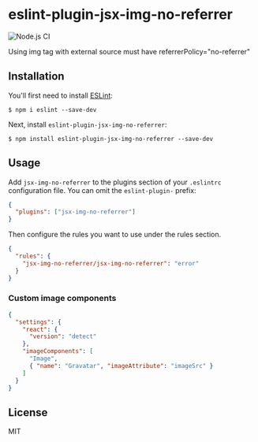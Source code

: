 # eslint-plugin-jsx-img-no-referrer

![Node.js CI](https://github.com/darwintantuco/eslint-plugin-jsx-img-no-referrer/workflows/Node.js%20CI/badge.svg)

Using img tag with external source must have referrerPolicy="no-referrer"

## Installation

You'll first need to install [ESLint](http://eslint.org):

```
$ npm i eslint --save-dev
```

Next, install `eslint-plugin-jsx-img-no-referrer`:

```
$ npm install eslint-plugin-jsx-img-no-referrer --save-dev
```

## Usage

Add `jsx-img-no-referrer` to the plugins section of your `.eslintrc` configuration file. You can omit the `eslint-plugin-` prefix:

```json
{
  "plugins": ["jsx-img-no-referrer"]
}
```

Then configure the rules you want to use under the rules section.

```json
{
  "rules": {
    "jsx-img-no-referrer/jsx-img-no-referrer": "error"
  }
}
```

### Custom image components

```json
{
  "settings": {
    "react": {
      "version": "detect"
    },
    "imageComponents": [
      "Image",
      { "name": "Gravatar", "imageAttribute": "imageSrc" }
    ]
  }
}
```

## License

MIT
